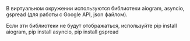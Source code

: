 В виртуальном окружении используются библиотеки aiogram, asyncio, gspread (для работы с Google API, json файлом).

Если эти библиотеки не будут отображаться, используйте pip install aiogram, pip install asyncio, pip install gspread

